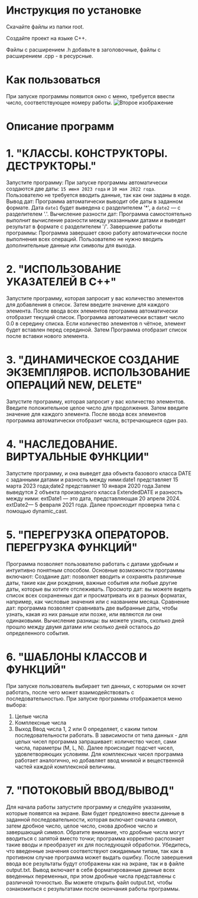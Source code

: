 # Инструкция по установке
 
Скачайте файлы из папки root.

Создайте проект на языке C++.

Файлы с расширением .h добавьте в заголовочные, файлы с расширением .cpp - в ресурсные.

# Как пользоваться
При запуске программы появится окно с меню, требуется ввести число, соответствующее номеру работы.
![Второе изображение](https://iimg.su/s/23/bScCfQLrmqrnuaskqxDa7Dh5YYUV8edcM64Rb4ZH.jpg)

# Описание программ
# 1. "КЛАССЫ. КОНСТРУКТОРЫ. ДЕСТРУКТОРЫ." 
Запустите программу: При запуске программы автоматически создаются две даты: `15 июня 2023 года` и `10 мая 2022 года`. Пользователю не требуется вводить данные, так как они заданы в коде. Вывод дат: Программа автоматически выводит обе даты в заданном формате.  Дата `date1` будет выведена с разделителем '*', а `date2` — с разделителем '.'. Вычисление разности дат: Программа самостоятельно выполнит вычисление разности между указанными датами и выведет результат в формате с разделителем '/'.
Завершение работы программы: Программа завершает свою работу автоматически после выполнения всех операций. Пользователю не нужно вводить дополнительные данные или символы для выхода.

# 2. "ИСПОЛЬЗОВАНИЕ УКАЗАТЕЛЕЙ В C++" 
Запустите программу, которая запросит у вас количество элементов для добавления в список. Затем введите значение для каждого элемента. После ввода всех элементов программа автоматически отобразит текущий список. Программа автоматически вставит число 0.0 в середину списка. Если количество элементов n чётное, элемент будет вставлен перед серединой. Затем Программа отобразит список после вставки нового элемента.
# 3. "ДИНАМИЧЕСКОЕ СОЗДАНИЕ ЭКЗЕМПЛЯРОВ. ИСПОЛЬЗОВАНИЕ ОПЕРАЦИЙ NEW, DELETE" 
Запустите программу, которая запросит у вас количество элементов. Введите положительное целое число для продолжения. Затем введите значение для каждого элемента. После ввода всех элементов программа автоматически отобразит числа, встречающиеся один раз.
# 4. "НАСЛЕДОВАНИЕ. ВИРТУАЛЬНЫЕ ФУНКЦИИ" 
Запустите программу, и она выведет два объекта базового класса DATE с заданными датами и разность между ними:date1 представляет 15 марта 2023 года;date2 представляет 10 января 2020 года.Затем выведутся 2 объекта производного класса ExtendedDATE и разность между ними: extDate1 — это дата, представляющая 20 апреля 2024. extDate2— 5 февраля 2021 года. Далее происходит проверка типа с помощью dynamic_cast.
# 5. "ПЕРЕГРУЗКА ОПЕРАТОРОВ. ПЕРЕГРУЗКА ФУНКЦИЙ" 
Программа позволяет пользователю работать с датами удобным и интуитивно понятным способом. Основные возможности программы включают: Создание дат: позволяет вводить и сохранять различные даты, такие как дни рождения, важные события или любые другие даты, которые вы хотите отслеживать. Просмотр дат: вы можете видеть список всех сохраненных дат и просматривать их в разных форматах, например, как числовые значения или с названием месяца. Сравнение дат: программа позволяет сравнивать две выбранные даты, чтобы узнать, какая из них раньше или позже, или являются ли они одинаковыми. Вычисление разницы: вы можете узнать, сколько дней прошло между двумя датами или сколько дней осталось до определенного события.
# 6. "ШАБЛОНЫ КЛАССОВ И ФУНКЦИЙ" 
При запуске пользователь выбирает тип данных, с которыми он хочет работать, после чего может взаимодействовать с последовательностью. При запуске программы отображается меню выбора: 
1. Целые числа
2. Комплексные числа
0. Выход
Ввод числа 1, 2 или 0 определяет, с каким типом последовательности работать. В зависимости от типа данных - для целых чисел программа запрашивает: количество чисел, сами числа, параметры (M, L, N). Далее происходит подсчет чисел, удовлетворяющих условиям. Для комплексных чисел программа работает аналогично, но добавляет ввод мнимой и вещественной частей каждой комплексной величины.

# 7. "ПОТОКОВЫЙ ВВОД/ВЫВОД" 
Для начала работы запустите программу и следуйте указаниям, которые появятся на экране. Вам будет предложено ввести данные в заданной последовательности, которая включает сначала символ, затем дробное число, целое число, снова дробное число и завершающий символ. Обратите внимание, что дробные числа могут вводиться с запятой вместо точки; программа корректно распознает такие вводы и преобразует их для последующей обработки. Убедитесь, что введенные значения соответствуют ожидаемым типам, так как в противном случае программа может выдать ошибку. После завершения ввода все результаты будут отображены как на экране, так и в файле output.txt. Вывод включает в себя форматированные данные всех введенных переменных, при этом дробные числа представлены с различной точностью. Вы можете открыть файл output.txt, чтобы ознакомиться с результатами после окончания работы программы.
